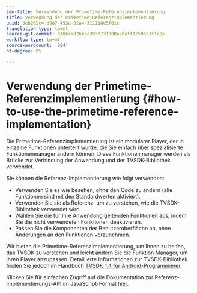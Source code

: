 ```yaml
---
seo-title: Verwendung der Primetime-Referenzimplementierung
title: Verwendung der Primetime-Referenzimplementierung
uuid: 9eb262c4-d987-493a-92a4-311118c5f01e
translation-type: tm+mt
source-git-commit: 31b6cad26bcc393d731080a70eff1c59551f1c8e
workflow-type: tm+mt
source-wordcount: '204'
ht-degree: 0%

---
```



# Verwendung der Primetime-Referenzimplementierung {#how-to-use-the-primetime-reference-implementation}

Die Primetime-Referenzimplementierung ist ein modularer Player, der in einzelne Funktionen unterteilt wurde, die Sie einfach über spezialisierte Funktionenmanager ändern können. Diese Funktionenmanager werden als Brücke zur Verbindung der Anwendung und der TVSDK-Bibliothek verwendet.

Sie können die Referenz-Implementierung wie folgt verwenden:

* Verwenden Sie es wie besehen, ohne den Code zu ändern (alle Funktionen sind mit den Standardwerten aktiviert).
* Verwenden Sie sie als Referenz, um zu verstehen, wie die TVSDK-Bibliothek verwendet wird.
* Wählen Sie die für Ihre Anwendung geltenden Funktionen aus, indem Sie die nicht verwendeten Funktionen deaktivieren.
* Passen Sie die Komponenten der Benutzeroberfläche an, ohne Änderungen an den Funktionen vorzunehmen.

Wir bieten die Primetime-Referenzimplementierung, um Ihnen zu helfen, das TVSDK zu verstehen und leicht ändern Sie die Funktion Manager, um Ihren Player anzupassen. Detaillierte Informationen zur TVSDK-Bibliothek finden Sie jedoch im Handbuch [TVSDK 1.4 für Android-Programmierer](https://helpx.adobe.com/content/dam/help/en/primetime/programming-guides/psdk_android.pdf).

Klicken Sie für einfachen Zugriff auf die Dokumentation zur Referenz-Implementierungs-API im JavaScript-Format [hier](https://help.adobe.com/en_US/primetime/api/reference_implementation/android/javadoc/index.html).

